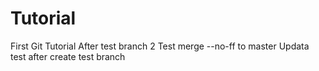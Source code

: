# Tutorial
First Git Tutorial
After test branch 2
Test merge --no-ff to master
Updata test after create test branch
